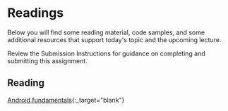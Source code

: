 # Readings

Below you will find some reading material, code samples, and some additional resources that support today's topic and the upcoming lecture.

Review the Submission Instructions for guidance on completing and submitting this assignment.

## Reading

[Android fundamentals](https://developer.android.com/guide/components/fundamentals){:_target="blank"}

<!-- Mix it up! Create the questions with pointed answers, fill in the blank, or opinion/open ended -->
